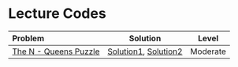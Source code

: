 # Lecture Codes

|  Problem  |  Solution  |  Level  |
|:----------|:----------:|:-------:|
|  [The N - Queens Puzzle](https://www.naukri.com/code360/problems/the-n-queens-puzzle_981286)  |  [Solution1](), [Solution2]()  |  Moderate  |